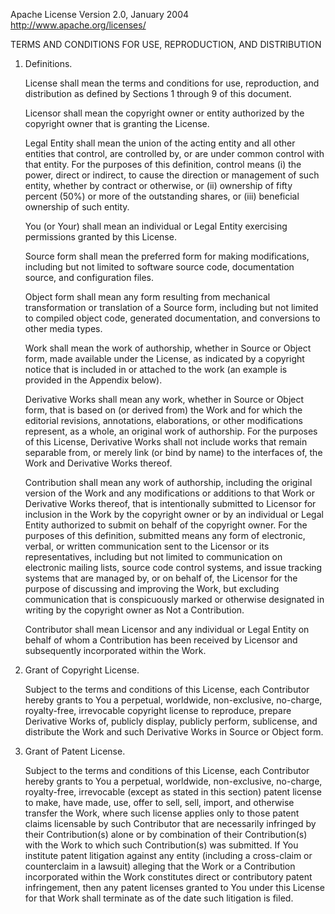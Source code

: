 Apache License
                           Version 2.0, January 2004
                        http://www.apache.org/licenses/

TERMS AND CONDITIONS FOR USE, REPRODUCTION, AND DISTRIBUTION

1. Definitions.

   License shall mean the terms and conditions for use, reproduction, and
   distribution as defined by Sections 1 through 9 of this document.

   Licensor shall mean the copyright owner or entity authorized by the copyright
   owner that is granting the License.

   Legal Entity shall mean the union of the acting entity and all other entities
   that control, are controlled by, or are under common control with that entity.
   For the purposes of this definition, control means (i) the power, direct or
   indirect, to cause the direction or management of such entity, whether by
   contract or otherwise, or (ii) ownership of fifty percent (50%) or more of the
   outstanding shares, or (iii) beneficial ownership of such entity.

   You (or Your) shall mean an individual or Legal Entity exercising
   permissions granted by this License.

   Source form shall mean the preferred form for making modifications, including
   but not limited to software source code, documentation source, and
   configuration files.

   Object form shall mean any form resulting from mechanical transformation or
   translation of a Source form, including but not limited to compiled object
   code, generated documentation, and conversions to other media types.

   Work shall mean the work of authorship, whether in Source or Object form,
   made available under the License, as indicated by a copyright notice that is
   included in or attached to the work (an example is provided in the Appendix
   below).

   Derivative Works shall mean any work, whether in Source or Object form, that
   is based on (or derived from) the Work and for which the editorial revisions,
   annotations, elaborations, or other modifications represent, as a whole, an
   original work of authorship. For the purposes of this License, Derivative Works
   shall not include works that remain separable from, or merely link (or bind by
   name) to the interfaces of, the Work and Derivative Works thereof.

   Contribution shall mean any work of authorship, including the original
   version of the Work and any modifications or additions to that Work or
   Derivative Works thereof, that is intentionally submitted to Licensor for
   inclusion in the Work by the copyright owner or by an individual or Legal
   Entity authorized to submit on behalf of the copyright owner. For the purposes
   of this definition, submitted means any form of electronic, verbal, or
   written communication sent to the Licensor or its representatives, including
   but not limited to communication on electronic mailing lists, source code
   control systems, and issue tracking systems that are managed by, or on behalf
   of, the Licensor for the purpose of discussing and improving the Work, but
   excluding communication that is conspicuously marked or otherwise designated in
   writing by the copyright owner as Not a Contribution.

   Contributor shall mean Licensor and any individual or Legal Entity on behalf
   of whom a Contribution has been received by Licensor and subsequently
   incorporated within the Work.

2. Grant of Copyright License.

   Subject to the terms and conditions of this License, each Contributor hereby
   grants to You a perpetual, worldwide, non-exclusive, no-charge, royalty-free,
   irrevocable copyright license to reproduce, prepare Derivative Works of,
   publicly display, publicly perform, sublicense, and distribute the Work and
   such Derivative Works in Source or Object form.

3. Grant of Patent License.

   Subject to the terms and conditions of this License, each Contributor hereby
   grants to You a perpetual, worldwide, non-exclusive, no-charge, royalty-free,
   irrevocable (except as stated in this section) patent license to make, have
   made, use, offer to sell, sell, import, and otherwise transfer the Work, where
   such license applies only to those patent claims licensable by such Contributor
   that are necessarily infringed by their Contribution(s) alone or by combination
   of their Contribution(s) with the Work to which such Contribution(s) was
   submitted. If You institute patent litigation against any entity (including a
   cross-claim or counterclaim in a lawsuit) alleging that the Work or a
   Contribution incorporated within the Work constitutes direct or contributory
   patent infringement, then any patent licenses granted to You under this License
   for that Work shall terminate as of the date such litigation is filed.
